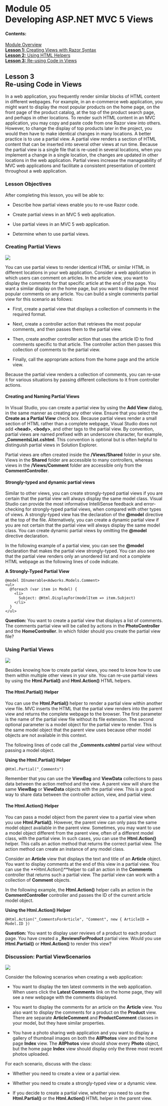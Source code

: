 # Module 05 <br> Developing ASP.NET MVC 5 Views

#### Contents:

[Module Overview](05-0.md)    
[**Lesson 1:** Creating Views with Razor Syntax](05-1.md)    
[**Lesson 2:** Using HTML Helpers](05-2.md)    
[**Lesson 3:** Re-using Code in Views](05-3.md)    

## Lesson 3 <br> **Re-using Code in Views**

In a web application, you frequently render similar blocks of HTML content in different webpages. For example, in an e-commerce web application, you might want to display the most popular products on the home page, on the front page of the product catalog, at the top of the product search page, and perhaps in other locations. To render such HTML content in an MVC application, you may copy and paste code from one Razor view into others. However, to change the display of top products later in the project, you would then have to make identical changes in many locations. A better practice is to use a partial view. A partial view renders a section of HTML content that can be inserted into several other views at run time. Because the partial view is a single file that is re-used in several locations, when you implement a change in a single location, the changes are updated in other locations in the web application. Partial views increase the manageability of MVC web applications and facilitate a consistent presentation of content throughout a web application.

### Lesson Objectives

After completing this lesson, you will be able to:

- Describe how partial views enable you to re-use Razor code.

- Create partial views in an MVC 5 web application.

- Use partial views in an MVC 5 web application.

- Determine when to use partial views.

### Creating Partial Views

![](_/5-12.jpg)

You can use partial views to render identical HTML or similar HTML in different locations in your web application. Consider a web application in which users can comment on articles. In the article view, you want to display the comments for that specific article at the end of the page. You want a similar display on the home page, but you want to display the most popular comments on any article. You can build a single comments partial view for this scenario as follows:

- First, create a partial view that displays a collection of comments in the required format.

- Next, create a controller action that retrieves the most popular comments, and then passes them to the partial view.

- Then, create another controller action that uses the article ID to find comments specific to that article. The controller action then passes this collection of comments to the partial view.

- Finally, call the appropriate actions from the home page and the article view.

Because the partial view renders a collection of comments, you can re-use it for various situations by passing different collections to it from controller actions.

#### **Creating and Naming Partial Views**

In Visual Studio, you can create a partial view by using the **Add View** dialog, in the same manner as creating any other view. Ensure that you select the **Create as a Partial View** check box. Because partial views render a small section of HTML rather than a complete webpage, Visual Studio does not add **\<head\>**, **\<body\>**, and other tags to the partial view. By convention, partial views are named prefixed with an underscore character, for example, **\_CommentsList.cshtml**. This convention is optional but is often helpful to distinguish partial views in Solution Explorer.

Partial views are often created inside the **/Views/Shared** folder in your site. Views in the **Shared** folder are accessible to many controllers, whereas views in the **/Views/Comment** folder are accessible only from the **CommentController**.

#### **Strongly-typed and dynamic partial views**

Similar to other views, you can create strongly-typed partial views if you are certain that the partial view will always display the same model class. Visual Studio can provide the most informative IntelliSense feedback and error-checking for strongly-typed partial views, when compared with other types of views. A strongly-typed view has the declaration of the **@model** directive at the top of the file. Alternatively, you can create a dynamic partial view if you are not certain that the partial view will always display the same model class. You can create dynamic partial views by omitting the **@model** directive declaration.

In the following example of a partial view, you can see the **@model** declaration that makes the partial view strongly-typed. You can also see that the partial view renders only an unordered list and not a complete HTML webpage as the following lines of code indicate.

**A Strongly-Typed Partial View**

``` Razor
@model IEnumerable<Adworks.Models.Comment> 
<ul>    
  @foreach (var item in Model) {       
    <li>          
      Subject: @Html.DisplayFor(modelItem => item.Subject)       
    </li>    
  } 
</ul>
```

**Question:** You want to create a partial view that displays a list of comments. The comments partial view will be called by actions in the **PhotoController** and the **HomeController**. In which folder should you create the partial view file?

### Using Partial Views

![](_/5-13.jpg)

Besides knowing how to create partial views, you need to know how to use them within multiple other views in your site. You can re-use partial views by using the **Html.Partial()** and **Html.Action()** HTML helpers.

#### **The Html.Partial() Helper**

You can use the **Html.Partial()** helper to render a partial view within another view file. MVC inserts the HTML that the partial view renders into the parent view and returns the complete webpage to the browser. The first parameter is the name of the partial view file without its file extension. The second optional parameter is a model object for the partial view to render. This is the same model object that the parent view uses because other model objects are not available in this context.

The following lines of code call the **\_Comments.cshtml** partial view without passing a model object.

**Using the Html.Partial() Helper**

``` Razor
@Html.Partial("_Comments")
```

Remember that you can use the **ViewBag** and **ViewData** collections to pass data between the action method and the view. A parent view will share the same **ViewBag** or **ViewData** objects with the partial view. This is a good way to share data between the controller action, view, and partial view.

#### **The Html.Action() Helper**

You can pass a model object from the parent view to a partial view when you use **Html.Partial()**. However, the parent view can only pass the same model object available in the parent view. Sometimes, you may want to use a model object different from the parent view, often of a different model class, with the partial view. In such cases, you can use the **Html.Action()** helper. This calls an action method that returns the correct partial view. The action method can create an instance of any model class.

Consider an **Article** view that displays the text and title of an **Article** object. You want to display comments at the end of this view in a partial view. You can use the **Html.Action()**helper to call an action in the **Comments** controller that returns such a partial view. The partial view can work with a collection of **Comment** objects.

In the following example, the **Html.Action()** helper calls an action in the **CommentController** controller and passes the ID of the current article model object.

**Using the Html.Action() Helper**

``` Razor
@Html.Action("_CommentsForArticle", "Comment", new { ArticleID = Model.ID })
```

**Question:** You want to display user reviews of a product to each product page. You have created a **\_ReviewsForProduct** partial view. Would you use **Html.Partial()** or **Html.Action()** to render this view?

### Discussion: Partial ViewScenarios

![](_/5-14.jpg)

Consider the following scenarios when creating a web application:

- You want to display the ten latest comments in the web application. When users click the **Latest Comments** link on the home page, they will see a new webpage with the comments displayed.

- You want to display the comments for an article on the **Article** view. You also want to display the comments for a product on the **Product** view. There are separate **ArticleComment** and **ProductComment** classes in your model, but they have similar properties.

- You have a photo sharing web application and you want to display a gallery of thumbnail images on both the **AllPhotos** view and the home page **Index** view. The **AllPhotos** view should show every **Photo** object, but the home page **Index** view should display only the three most recent photos uploaded.

For each scenario, discuss with the class:

- Whether you need to create a view or a partial view.

- Whether you need to create a strongly-typed view or a dynamic view.

- If you decide to create a partial view, whether you need to use the **Html.Partial()** or the **Html.Action()** HTML helper in the parent view.

